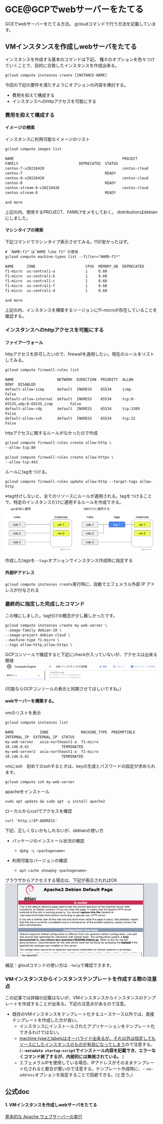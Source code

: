 # GCE@GCPでwebサーバーをたてる

GCEでwebサーバーをたてる方法。
gcloudコマンドで行う方法を記載しています。

## VMインスタンスを作成しwebサーバをたてる  

インスタンスを作成する基本のコマンドは下記。
種々のオプションを色々つけていくことで、目的に合致したインスタンスを作成出来る。
```
gcloud compute instances create [INSTANCE-NAME]
```

今回の下記の要件を満たすようにオプションの内容を検討する。
* 費用を抑えて構成する
* インスタンスへのhttpアクセスを可能にする

### 費用を抑えて構成する
#### イメージの検索
インスタンスに利用可能なイメージのリスト
```
gcloud compute images list 

NAME                                                  PROJECT              FAMILY                            DEPRECATED  STATUS
centos-7-v20210420                                    centos-cloud         centos-7                                      READY
centos-8-v20210420                                    centos-cloud         centos-8                                      READY
centos-stream-8-v20210420                             centos-cloud         centos-stream-8                               READY

and more
```
上記の内、使用するPROJECT、FAMILYをメモしておく。
distributionはdebianにしました。

#### マシンタイプの検索
下記コマンドでマシンタイプ表示させてみる。f1が安かったはず。
```
# `NAME~f1*`は`NAME like f1*`の意味
gcloud compute machine-types list --filter="NAME~f1*" 

NAME      ZONE                       CPUS  MEMORY_GB  DEPRECATED
f1-micro  us-central1-a              1     0.60
f1-micro  us-central1-b              1     0.60
f1-micro  us-central1-c              1     0.60
f1-micro  us-central1-f              1     0.60
f1-micro  us-central1-d              1     0.60

and more
```
上記の内、インスタンスを構築するリージョンにf1-microが存在していることを確認する。

### インスタンスへのhttpアクセスを可能にする
#### ファイアーウォール
httpアクセスを許可したいので、firewallを適用したい。現在のルールをリストしてみる。
```
gcloud compute firewall-rules list

NAME                    NETWORK  DIRECTION  PRIORITY  ALLOW                         DENY  DISABLED
default-allow-icmp      default  INGRESS    65534     icmp                                False
default-allow-internal  default  INGRESS    65534     tcp:0-65535,udp:0-65535,icmp        False
default-allow-rdp       default  INGRESS    65534     tcp:3389                            False
default-allow-ssh       default  INGRESS    65534     tcp:22                              False
```

httpアクセスに関するルールがなかったので作成
```
gcloud compute firewall-rules create allow-http \
--allow tcp:80

gcloud compute firewall-rules create allow-https \
--allow tcp:443
```

ルールにtagをつける。
```
gcloud compute firewall-rules update allow-http --target-tags allow-http
```
※tag付けしないと、全てのリソースにルールが適用される。tagをつけることで、特定のインスタンスだけに適用するルールを作成できる。
![image](tag.png)


作成したtagsを`--tags`オプションでインスタンス作成時に指定する

#### 外部IPアドレス
`gcloud compute instances create`実行時に、自動でエフェメラル外部 IP アドレスが付与される


### 最終的に指定した完成したコマンド
この様にしました。tag付けの概念が少し難しかったです。
```
gcloud compute instances create my-web-server \
--image-family debian-10 \
--image-project debian-cloud \
--machine-type f1-micro \
--tags allow-http,allow-https \
```

GCPコンソールで確認すると下記にcheckが入っていないが、アクセスは出来る模様
![image](http.png)

(可能ならGCPコンソールの表示と同期させてほしいですね。)

#### webサーバーを構築する。
vmのリストを表示
```
gcloud compute instances list

NAME            ZONE               MACHINE_TYPE  PREEMPTIBLE  INTERNAL_IP  EXTERNAL_IP  STATUS
my-web-server   asia-northeast1-a  f1-micro                   10.146.0.61               TERMINATED
my-web-server2  asia-northeast1-a  f1-micro                   10.146.0.62               TERMINATED
```

vmにssh　初めてのsshするときは、keyの生成とパスワードの設定が求められます。
```
gcloud compute ssh my-web-server
```

apacheをインストール
```
sudo apt update && sudo apt -y install apache2
```

ローカルからcurlでアクセスを確認
```
curl 'http://IP-ADDRESS'
```

下記、正しくないかもしれないが、debianの使い方
- パッケージのインストール状況の確認
    - `dpkg -L <pachagename>`

- 利用可能なバージョンの確認
    - `apt-cache showpkg <pachagename>`



ブラウザからアクセスする場合は、下記が表示されればOK
![image](web-server.png)


補足：gloudコマンドの使い方は`--help`で確認できます。

### VMインスタンスからインスタンステンプレートを作成する際の注意点
この記事では詳細の記載はないが、VMインスタンスからインスタンスのテンプレートを作成することが出来る。下記の注意点があるので注意。

* 既存のVMインスタンスをテンプレート化するユースケース以外では、直接テンプレートを作成した方が良い。
    * インスタンスにインストールされたアプリケーションをテンプレート化できるわけではない。     
    * [machine typeとlabelsはオーバライド出来るが、それ以外は指定してもソースにしたインスタンスのものが有効になってしまう](https://cloud.google.com/sdk/gcloud/reference/compute/instance-templates/create?hl=ja#--source-instance)ので注意する。
    (**`--metadata startup-script`でインストール内容を記載でき、エラーなくコマンド終了するが、内部的には無視されている。**
)
    * エフェメラルIPを使用している場合、IPアドレスがそのままテンプレート化されると都合が悪いので注意する。テンプレート作成時に、`--no-address`オプションを指定することで回避できる。(と思う。)



## 公式doc
#### 1. VMインスタンスを作成しwebサーバをたてる
[基本的な Apache ウェブサーバーの実行](https://cloud.google.com/compute/docs/tutorials/basic-webserver-apache?hl=ja)

